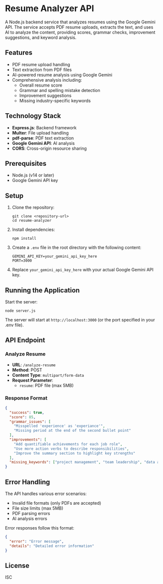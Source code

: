 # Resume Analyzer API

A Node.js backend service that analyzes resumes using the Google Gemini API. The service accepts PDF resume uploads, extracts the text, and uses AI to analyze the content, providing scores, grammar checks, improvement suggestions, and keyword analysis.

## Features

- PDF resume upload handling
- Text extraction from PDF files
- AI-powered resume analysis using Google Gemini
- Comprehensive analysis including:
  - Overall resume score
  - Grammar and spelling mistake detection
  - Improvement suggestions
  - Missing industry-specific keywords

## Technology Stack

- **Express.js**: Backend framework
- **Multer**: File upload handling
- **pdf-parse**: PDF text extraction
- **Google Gemini API**: AI analysis
- **CORS**: Cross-origin resource sharing

## Prerequisites

- Node.js (v14 or later)
- Google Gemini API key

## Setup

1. Clone the repository:

   ```
   git clone <repository-url>
   cd resume-analyzer
   ```

2. Install dependencies:

   ```
   npm install
   ```

3. Create a `.env` file in the root directory with the following content:

   ```
   GEMINI_API_KEY=your_gemini_api_key_here
   PORT=3000
   ```

4. Replace `your_gemini_api_key_here` with your actual Google Gemini API key.

## Running the Application

Start the server:

```
node server.js
```

The server will start at `http://localhost:3000` (or the port specified in your .env file).

## API Endpoint

### Analyze Resume

- **URL**: `/analyze-resume`
- **Method**: POST
- **Content Type**: `multipart/form-data`
- **Request Parameter**:
  - `resume`: PDF file (max 5MB)

### Response Format

```json
{
  "success": true,
  "score": 85,
  "grammar_issues": [
    "Misspelled 'experience' as 'experiance'",
    "Missing period at the end of the second bullet point"
  ],
  "improvements": [
    "Add quantifiable achievements for each job role",
    "Use more action verbs to describe responsibilities",
    "Improve the summary section to highlight key strengths"
  ],
  "missing_keywords": ["project management", "team leadership", "data analysis"]
}
```

## Error Handling

The API handles various error scenarios:

- Invalid file formats (only PDFs are accepted)
- File size limits (max 5MB)
- PDF parsing errors
- AI analysis errors

Error responses follow this format:

```json
{
  "error": "Error message",
  "details": "Detailed error information"
}
```

## License

ISC
